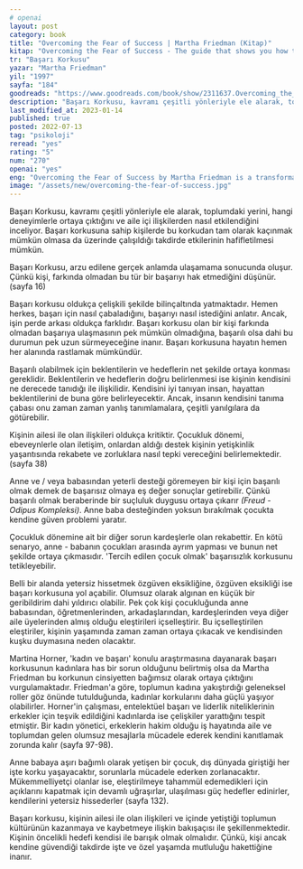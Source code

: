 ```yaml
---
# openai
layout: post
category: book
title: "Overcoming the Fear of Success | Martha Friedman (Kitap)"
kitap: "Overcoming the Fear of Success - The guide that shows you how to break your self-destructive patterns - to get the love and the life you deserve"
tr: "Başarı Korkusu"
yazar: "Martha Friedman"
yil: "1997"
sayfa: "184"
goodreads: "https://www.goodreads.com/book/show/2311637.Overcoming_the_Fear_of_Success"
description: "Başarı Korkusu, kavramı çeşitli yönleriyle ele alarak, toplumdaki yerini, hangi deneyimlerle ortaya çıktığını ve aile içi ilişkilerden nasıl etkilendiğini inceliyor."
last_modified_at: 2023-01-14
published: true
posted: 2022-07-13
tag: "psikoloji"
reread: "yes"
rating: "5"
num: "270"
openai: "yes"
eng: "Overcoming the Fear of Success by Martha Friedman is a transformative guide that helps individuals break free from self-destructive patterns, conquer the fear of success, and create a life filled with love, fulfillment, and authenticity."
image: "/assets/new/overcoming-the-fear-of-success.jpg"
---
```


Başarı Korkusu, kavramı çeşitli yönleriyle ele alarak, toplumdaki yerini, hangi deneyimlerle ortaya çıktığını ve aile içi ilişkilerden nasıl etkilendiğini inceliyor. Başarı korkusuna sahip kişilerde bu korkudan tam olarak kaçınmak mümkün olmasa da üzerinde çalışıldığı takdirde etkilerinin hafifletilmesi mümkün.

Başarı Korkusu, arzu edilene gerçek anlamda ulaşamama sonucunda oluşur. Çünkü kişi, farkında olmadan bu tür bir başarıyı hak etmediğini düşünür. (sayfa 16)

Başarı korkusu oldukça çelişkili şekilde bilinçaltında yatmaktadır. Hemen herkes, başarı için nasıl çabaladığını, başarıyı nasıl istediğini anlatır. Ancak, işin perde arkası oldukça farklıdır. Başarı korkusu olan bir kişi farkında olmadan başarıya ulaşmasının pek mümkün olmadığına, başarılı olsa dahi bu durumun pek uzun sürmeyeceğine inanır. Başarı korkusuna hayatın hemen her alanında rastlamak mümkündür.

Başarılı olabilmek için beklentilerin ve hedeflerin net şekilde ortaya konması gereklidir. Beklentilerin ve hedeflerin doğru belirlenmesi ise kişinin kendisini ne derecede tanıdığı ile ilişkilidir. Kendisini iyi tanıyan insan, hayattan beklentilerini de buna göre belirleyecektir. Ancak, insanın kendisini tanıma çabası onu zaman zaman yanlış tanımlamalara, çeşitli yanılgılara da götürebilir.

Kişinin ailesi ile olan ilişkileri oldukça kritiktir. Çocukluk dönemi, ebeveynlerle olan iletişim, onlardan aldığı destek kişinin yetişkinlik yaşantısında rekabete ve zorluklara nasıl tepki vereceğini belirlemektedir. (sayfa 38)

Anne ve / veya babasından yeterli desteği göremeyen bir kişi için başarılı olmak demek de başarısız olmaya eş değer sonuçlar getirebilir. Çünkü başarılı olmak beraberinde bir suçluluk duygusu ortaya çıkarır _(Freud - Odipus Kompleksi)_. Anne baba desteğinden yoksun bırakılmak çocukta kendine güven problemi yaratır.

Çocukluk dönemine ait bir diğer sorun kardeşlerle olan rekabettir. En kötü senaryo, anne - babanın çocukları arasında ayrım yapması ve bunun net şekilde ortaya çıkmasıdır. 'Tercih edilen çocuk olmak' başarısızlık korkusunu tetikleyebilir.

Belli bir alanda yetersiz hissetmek özgüven eksikliğine, özgüven eksikliği ise başarı korkusuna yol açabilir. Olumsuz olarak algınan en küçük bir geribildirim dahi yıldırıcı olabilir. Pek çok kişi çocukluğunda anne babasından, öğretmenlerinden, arkadaşlarından, kardeşlerinden veya diğer aile üyelerinden almış olduğu eleştirileri içselleştirir. Bu içselleştirilen eleştiriler, kişinin yaşamında zaman zaman ortaya çıkacak ve kendisinden kuşku duymasına neden olacaktır.

Martina Horner, 'kadın ve başarı' konulu araştırmasına dayanarak başarı korkusunun kadınlara has bir sorun olduğunu belirtmiş olsa da Martha Friedman bu korkunun cinsiyetten bağımsız olarak ortaya çıktığını vurgulamaktadır. Friedman'a göre, toplumun kadına yakıştırdığı geleneksel roller göz önünde tutulduğunda, kadınlar korkularını daha güçlü yaşıyor olabilirler. Horner'in çalışması, entelektüel başarı ve liderlik niteliklerinin erkekler için teşvik edildiğini kadınlarda ise çelişkiler yarattığını tespit etmiştir. Bir kadın yönetici, erkeklerin hakim olduğu iş hayatında aile ve toplumdan gelen olumsuz mesajlarla mücadele ederek kendini kanıtlamak zorunda kalır (sayfa 97-98).

Anne babaya aşırı bağımlı olarak yetişen bir çocuk, dış dünyada giriştiği her işte korku yaşayacaktır, sorunlarla mücadele ederken zorlanacaktır. Mükemmelliyetçi olanlar ise, eleştirilmeye tahammül edemedikleri için açıklarını kapatmak için devamlı uğraşırlar, ulaşılması güç hedefler edinirler, kendilerini yetersiz hissederler (sayfa 132).

Başarı korkusu, kişinin ailesi ile olan ilişkileri ve içinde yetiştiği toplumun kültürünün kazanmaya ve kaybetmeye ilişkin bakışaçısı ile şekillenmektedir. Kişinin öncelikli hedefi kendisi ile barışık olmak olmalıdır. Çünkü, kişi ancak kendine güvendiği takdirde işte ve özel yaşamda mutluluğu hakettiğine inanır.
